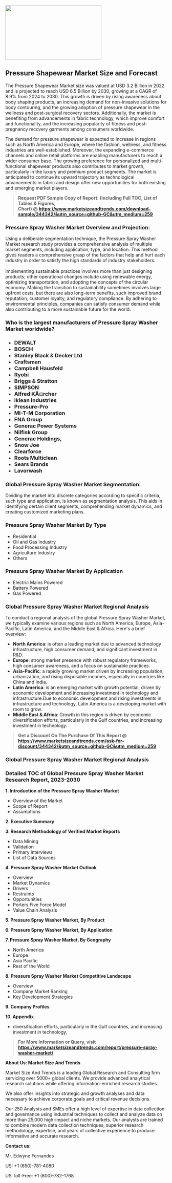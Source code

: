 <p><img class="alignnone size-medium wp-image-20088" src="https://ffe5etoiles.com/wp-content/uploads/2024/12/MST1-300x171.png" alt="" width="300" height="171" /></p><h2>Pressure Shapewear Market Size and Forecast</h2><p>The Pressure Shapewear Market size was valued at USD 3.2 Billion in 2022 and is projected to reach USD 6.5 Billion by 2030, growing at a CAGR of 8.9% from 2024 to 2030. This growth is driven by rising awareness about body shaping products, an increasing demand for non-invasive solutions for body contouring, and the growing adoption of pressure shapewear in the wellness and post-surgical recovery sectors. Additionally, the market is benefiting from advancements in fabric technology, which improve comfort and functionality, and the increasing popularity of fitness and post-pregnancy recovery garments among consumers worldwide.</p><p>The demand for pressure shapewear is expected to increase in regions such as North America and Europe, where the fashion, wellness, and fitness industries are well-established. Moreover, the expanding e-commerce channels and online retail platforms are enabling manufacturers to reach a wider consumer base. The growing preference for personalized and multi-functional shapewear products also contributes to market growth, particularly in the luxury and premium product segments. The market is anticipated to continue its upward trajectory as technological advancements in fabric and design offer new opportunities for both existing and emerging market players.</p></p><blockquote id="" class=""><strong>Request PDF Sample Copy of Report: (Including Full TOC, List of Tables &amp; Figures, Chart)&nbsp;@&nbsp;<strong><a href="https://www.marketsizeandtrends.com/download-sample/344342/&utm_source=github-GC&utm_medium=259" target="_blank">https://www.marketsizeandtrends.com/download-sample/344342/&utm_source=github-GC&utm_medium=259</a></strong></strong></blockquote><h3 id="" class="">Pressure Spray Washer Market&nbsp;Overview and Projection:</h3><p id="" class="">Using a deliberate segmentation technique, the Pressure Spray Washer Market research study provides a comprehensive analysis of multiple market segments, including application, type, and location. This method gives readers a comprehensive grasp of the factors that help and hurt each industry in order to satisfy the high standards of industry stakeholders. <br /> <br />Implementing sustainable practices involves more than just designing products; other operational changes include using renewable energy, optimizing transportation, and adopting the concepts of the circular economy. Making the transition to sustainability sometimes involves large upfront costs, but there are also long-term benefits, such improved brand reputation, customer loyalty, and regulatory compliance. By adhering to environmental principles, companies can satisfy consumer demand while also contributing to a more sustainable future for the world.</p><h3 id="" class="">Who is the largest manufacturers of&nbsp;Pressure Spray Washer Market worldwide?</h3><h3 class=""><p><ul><li>DEWALT </li><li> BOSCH </li><li> Stanley Black & Decker Ltd </li><li> Craftsman </li><li> Campbell Hausfeld </li><li> Ryobi </li><li> Briggs & Stratton </li><li> SIMPSON </li><li> Alfred KÃ¤rcher </li><li> lklean Industries </li><li> Pressure-Pro </li><li> MI-T-M Corporation </li><li> FNA Group </li><li> Generac Power Systems </li><li> Nilfisk Group </li><li> Generac Holdings, </li><li> Snow Joe </li><li> Clearforce </li><li> Roots Multiclean </li><li> Sears Brands </li><li> Lavorwash</li></ul></p></h3><h3 id="" class="">Global&nbsp;Pressure Spray Washer Market Segmentation:</h3><p id="" class="">Dividing the market into discrete categories according to specific criteria, such type and application, is known as segmentation analysis. This aids in identifying certain client segments, comprehending market dynamics, and creating customized marketing plans.</p><h3 id="" class="">Pressure Spray Washer Market&nbsp;By Type</h3><p><p><ul><li>Residential</li><li> Oil and Gas Industry</li><li> Food Processing Industry</li><li> Agriculture Industry</li><li> Others</p></li></ul></p></p><h3 id="" class="">Pressure Spray Washer Market&nbsp;By Application</h3><p class=""><p><ul><li>Electric Mains Powered</li><li> Battery Powered</li><li> Gas Powered</li></ul></p></p><h3 id="" class="">Global Pressure Spray Washer Market Regional Analysis</h3><p id="" class="">To conduct a regional analysis of the global Pressure Spray Washer Market, we typically examine various regions such as North America, Europe, Asia-Pacific, Latin America, and the Middle East &amp; Africa. Here's a brief overview:</p><ul><li><strong>North America</strong>: is often a leading market due to advanced technology infrastructure, high consumer demand, and significant investment in R&amp;D.</li><li><strong>Europe</strong>: strong market presence with robust regulatory frameworks, high consumer awareness, and a focus on sustainable practices.</li><li><strong>Asia-Pacific</strong>: a rapidly growing market driven by increasing population, urbanization, and rising disposable incomes, especially in countries like China and India.</li><li><strong>Latin America</strong>: is an emerging market with growth potential, driven by economic development and increasing investment in technology and infrastructure.Due to economic development and rising investments in infrastructure and technology, Latin America is a developing market with room to grow.</li><li><strong>Middle East &amp; Africa</strong>: Growth in this region is driven by economic diversification efforts, particularly in the Gulf countries, and increasing investment in technology.</li></ul><blockquote id="" class=""><strong>Get a Discount On The Purchase Of This Report @ <strong><a href="https://www.marketsizeandtrends.com/ask-for-discount/344342/&utm_source=github-GC&utm_medium=259" target="_blank">https://www.marketsizeandtrends.com/ask-for-discount/344342/&utm_source=github-GC&utm_medium=259</a></strong></strong></blockquote><h3 id="" class="">Global Pressure Spray Washer Market Regional Analysis</h3><h3 id="" class="">Detailed TOC of Global Pressure Spray Washer Market Research Report, 2023-2030</h3><p id="" class=""><strong>1. Introduction of the Pressure Spray Washer Market</strong></p><ul><li>Overview of the Market</li><li>Scope of Report</li><li>Assumptions</li></ul><p id="" class=""><strong>2. Executive Summary</strong></p><p id="" class=""><strong>3. Research Methodology of Verified Market Reports</strong></p><ul><li>Data Mining</li><li>Validation</li><li>Primary Interviews</li><li>List of Data Sources</li></ul><p id="" class=""><strong>4. Pressure Spray Washer Market Outlook</strong></p><ul><li>Overview</li><li>Market Dynamics</li><li>Drivers</li><li>Restraints</li><li>Opportunities</li><li>Porters Five Force Model</li><li>Value Chain Analysis</li></ul><p id="" class=""><strong>5. Pressure Spray Washer Market, By Product</strong></p><p id="" class=""><strong>6. Pressure Spray Washer Market, By Application</strong></p><p id="" class=""><strong>7. Pressure Spray Washer Market, By Geography</strong></p><ul><li>North America</li><li>Europe</li><li>Asia Pacific</li><li>Rest of the World</li></ul><p id="" class=""><strong>8. Pressure Spray Washer Market Competitive Landscape</strong></p><ul><li>Overview</li><li>Company Market Ranking</li><li>Key Development Strategies</li></ul><p id="" class=""><strong>9. Company Profiles</strong></p><p id="" class=""><strong>10. Appendix</strong></p><ul><li>diversification efforts, particularly in the Gulf countries, and increasing investment in technology.</li></ul><blockquote id="" class=""><strong>For More Information or Query, visit <strong><strong><a href="https://www.marketsizeandtrends.com/report/pressure-spray-washer-market/" target="_blank">https://www.marketsizeandtrends.com/report/pressure-spray-washer-market/</a></strong></strong></strong></blockquote><p id="" class=""><strong>About Us: Market Size And Trends</strong></p><p id="" class="">Market Size And Trends is a leading Global Research and Consulting firm servicing over 5000+ global clients. We provide advanced analytical research solutions while offering information-enriched research studies.</p><p id="" class="">We also offer insights into strategic and growth analyses and data necessary to achieve corporate goals and critical revenue decisions.</p><p id="" class="">Our 250 Analysts and SMEs offer a high level of expertise in data collection and governance using industrial techniques to collect and analyze data on more than 25,000 high-impact and niche markets. Our analysts are trained to combine modern data collection techniques, superior research methodology, expertise, and years of collective experience to produce informative and accurate research.</p><p id="" class=""><strong>Contact us:</strong></p><p id="" class="">Mr. Edwyne Fernandes</p><p id="" class="">US: +1 (650)-781-4080</p><p id="" class="">US Toll-Free: +1 (800)-782-1768</p>

